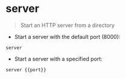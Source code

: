 # server

> Start an HTTP server from a directory

- Start a server with the default port (8000):

`server`

- Start a server with a specified port:

`server {{port}}`
